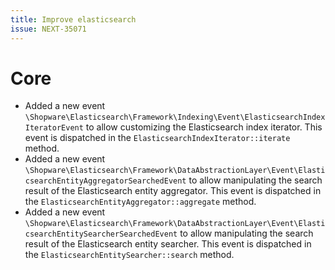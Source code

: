 ```yaml
---
title: Improve elasticsearch
issue: NEXT-35071
---
```

# Core
* Added a new event `\Shopware\Elasticsearch\Framework\Indexing\Event\ElasticsearchIndexIteratorEvent` to allow customizing the Elasticsearch index iterator. This event is dispatched in the `ElasticsearchIndexIterator::iterate` method.
* Added a new event `\Shopware\Elasticsearch\Framework\DataAbstractionLayer\Event\ElasticsearchEntityAggregatorSearchedEvent` to allow manipulating the search result of the Elasticsearch entity aggregator. This event is dispatched in the `ElasticsearchEntityAggregator::aggregate` method.
* Added a new event `\Shopware\Elasticsearch\Framework\DataAbstractionLayer\Event\ElasticsearchEntitySearcherSearchedEvent` to allow manipulating the search result of the Elasticsearch entity searcher. This event is dispatched in the `ElasticsearchEntitySearcher::search` method.